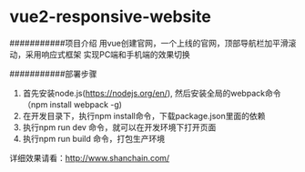 vue2-responsive-website
===========================

###########项目介绍
用vue创建官网，一个上线的官网，顶部导航栏加平滑滚动，采用响应式框架
实现PC端和手机端的效果切换

###########部署步骤
1. 首先安装node.js(https://nodejs.org/en/), 然后安装全局的webpack命令（npm install webpack -g)
2. 在开发目录下，执行npm install命令，下载package.json里面的依赖
3. 执行npm run dev 命令，就可以在开发环境下打开页面
4. 执行npm run build 命令，打包生产环境

详细效果请看：http://www.shanchain.com/
